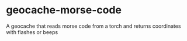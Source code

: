 # geocache-morse-code
A geocache that reads morse code from a torch and returns coordinates with flashes or beeps
